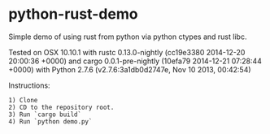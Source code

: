python-rust-demo
=====================
Simple demo of using rust from python via python ctypes and rust libc.

Tested on OSX 10.10.1 with rustc 0.13.0-nightly (cc19e3380 2014-12-20 20:00:36 +0000) and cargo 0.0.1-pre-nightly (10efa79 2014-12-21 07:28:44 +0000) with Python 2.7.6 (v2.7.6:3a1db0d2747e, Nov 10 2013, 00:42:54)

Instructions:

```
1) Clone
2) CD to the repository root.
3) Run `cargo build`
4) Run `python demo.py`
```
